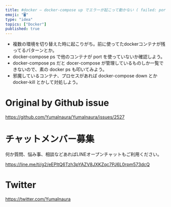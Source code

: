 ```yaml
---
title: #docker – docker-compose up でエラーが起こって動かない ( failed: port is already al
emoji: "🖥"
type: "idea"
topics: ["Docker"]
published: true
---
```


- 複数の環境を切り替えた時に起こりがち。前に使ってたdockerコンテナが残ってるパターンとか。
- docker-compose ps で他のコンテナが port を使っていないか確認しよう。
- docker-compose ps だと docer-compose が管理しているものしか一覧できないので、素の docker ps も叩いてみよう。
- 邪魔しているコンテナ、プロセスがあれば docker-compose down とか docker-kill とかして対処しよう。


# Original by Github issue

https://github.com/YumaInaura/YumaInaura/issues/2527








<!-- Update From Qiita API -->

# チャットメンバー募集


何か質問、悩み事、相談などあればLINEオープンチャットもご利用ください。

https://line.me/ti/g2/eEPltQ6Tzh3pYAZV8JXKZqc7PJ6L0rpm573dcQ





# Twitter


https://twitter.com/YumaInaura


<!-- Update From Qiita API -->



